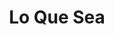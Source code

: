 ---
title : Lo Que Sea
layout: negocio
slogan:
web: https://loquesearosarito.com/
categoria: Restaurante
imagenes: ["/assets/img/directorio/lo-que-sea.jpg.webp"]
direccion: Carr. Transpeninsular 41707-Km 40.5, Las Gaviotas, 22740 B.C.
estado: Baja California
municipio: Rosarito
codigo: 22710
latitude: 32.2564877
longitude: -116.9682197
telefono: +526611286663
cocina:
rango: $$
facebook:  https://www.facebook.com/loquesearosarito/
instagram: 
whatsapp: 52 1 661 128 6663
horariodeservicio: Jueves a Domingo 10:00 AM a 5:00 PM Lunes a Miercoles Cerrado
descripcion: ¡Lo Que Sea Food Truck Italian Deli Rosarito! Estamos muy felices de ser parte de esta hermosa comunidad, estamos aquí para servir Desayunos, Sándwiches, Bebidas y Postres. Gracias por todo tu apoyo. 
---